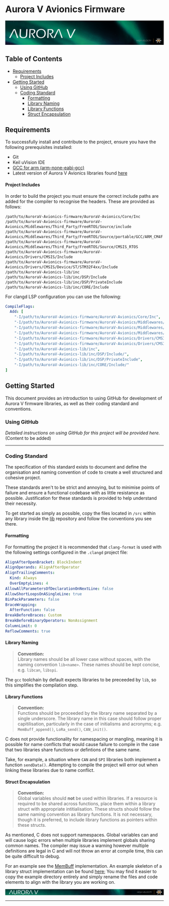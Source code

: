 <!-- \mainpage --> 
# Aurora V Avionics Firmware
![HIVE Aurora V banner](./img/banner.png)


## Table of Contents
<!-- mtoc-start -->

* [Requirements](#requirements)
  * [Project Includes](#project-includes)
* [Getting Started](#getting-started)
  * [Using GitHub](#using-github)
  * [Coding Standard](#coding-standard)
    * [Formatting](#formatting)
    * [Library Naming](#library-naming)
    * [Library Functions](#library-functions)
    * [Struct Encapsulation](#struct-encapsulation)

<!-- mtoc-end -->

## Requirements

To successfully install and contribute to the project, ensure you have the following prerequisites installed:

- Git
- Keil uVision IDE
- [GCC for arm (arm-none-eabi-gcc)](https://developer.arm.com/downloads/-/gnu-rm)
- Latest version of Aurora V Avionics libraries found [here](https://github.com/RMIT-AURC-Team/AuroraV-Avionics-lib/releases)

<!-- TODO: add in lib submodule as dependancy -->

#### Project Includes

In order to build the project you must ensure the correct include paths are added for the compiler to recognise the headers. These are provided as follows:

```shell
/path/to/AuroraV-Avionics-firmware/AuroraV-Avionics/Core/Inc
/path/to/AuroraV-Avionics-firmware/AuroraV-Avionics/Middlewares/Third_Party/FreeRTOS/Source/include
/path/to/AuroraV-Avionics-firmware/AuroraV-Avionics/Middlewares/Third_Party/FreeRTOS/Source/portable/GCC/ARM_CM4F
/path/to/AuroraV-Avionics-firmware/AuroraV-Avionics/Middlewares/Third_Party/FreeRTOS/Source/CMSIS_RTOS
/path/to/AuroraV-Avionics-firmware/AuroraV-Avionics/Drivers/CMSIS/Include
/path/to/AuroraV-Avionics-firmware/AuroraV-Avionics/Drivers/CMSIS/Device/ST/STM32F4xx/Include
/path/to/AuroraV-Avionics-lib/inc
/path/to/AuroraV-Avionics-lib/inc/DSP/Include
/path/to/AuroraV-Avionics-lib/inc/DSP/PrivateInclude
/path/to/AuroraV-Avionics-lib/inc/CORE/Include
```

For clangd LSP configuration you can use the following:

```yaml
CompileFlags:
  Add: [
    "-I/path/to/AuroraV-Avionics-firmware/AuroraV-Avionics/Core/Inc",
    "-I/path/to/AuroraV-Avionics-firmware/AuroraV-Avionics/Middlewares/Third_Party/FreeRTOS/Source/include",
    "-I/path/to/AuroraV-Avionics-firmware/AuroraV-Avionics/Middlewares/Third_Party/FreeRTOS/Source/portable/GCC/ARM_CM4F",
    "-I/path/to/AuroraV-Avionics-firmware/AuroraV-Avionics/Middlewares/Third_Party/FreeRTOS/Source/CMSIS_RTOS",
    "-I/path/to/AuroraV-Avionics-firmware/AuroraV-Avionics/Drivers/CMSIS/Include",
    "-I/path/to/AuroraV-Avionics-firmware/AuroraV-Avionics/Drivers/CMSIS/Device/ST/STM32F4xx/Include",
    "-I/path/to/AuroraV-Avionics-lib/inc",
    "-I/path/to/AuroraV-Avionics-lib/inc/DSP/Include/",
    "-I/path/to/AuroraV-Avionics-lib/inc/DSP/PrivateInclude",
    "-I/path/to/AuroraV-Avionics-lib/inc/CORE/Include/"
]
```

## Getting Started
This document provides an introduction to using GitHub for development of Aurora V firmware libraries, as well as their coding standard and conventions. 

### Using GitHub
_Detailed instructions on using GitHub for this project will be provided here._ (Content to be added)

---

### Coding Standard
The specification of this standard exists to document and define the organisation and naming convention of code to create a well structured and cohesive project. 

These standards aren't to be strict and annoying, but to minimise points of failure and ensure a functional codebase with as little resistance as possible. Justification for these standards is provided to help understand their necessity.

To get started as simply as possible, copy the files located in ```/src``` within any library inside the [lib]() repository and follow the conventions you see there.

#### Formatting

For formatting the project it is recommended that ```clang-format``` is used with the following settings configured in the ```.clangd``` project file:

```yaml
AlignAfterOpenBracket: BlockIndent
AlignOperands: AlignAfterOperator
AlignTrailingComments:
  Kind: Always
  OverEmptyLines: 4
AllowAllParametersOfDeclarationOnNextLine: false
AllowShortLoopsOnASingleLine: true
BinPackParameters: false
BraceWrapping:
  AfterFunction: false
BreakBeforeBraces: Custom
BreakBeforeBinaryOperators: NonAssignment
ColumnLimit: 0
ReflowComments: true
```

#### Library Naming
> **Convention:**   
> Library names should be all lower case without spaces, with the naming convention ```lib<name>```. These names should be kept concise,  e.g. ```libcan```, ```libspi```.

The ```gcc``` toolchain by default expects libraries to be preceeded by ```lib```, so this simplifies the compilation step.

#### Library Functions
> **Convention:**   
> Functions should be proceeded by the library name separated by a single underscore. The library name in this case should follow proper capitilisation, particularly in the case of initialisms and acronyms; e.g. ```MemBuff_append()```, ```LoRa_send()```, ```CAN_init()```.

C does not provide functionality for namespacing or mangling, meaning it is possible for name conflicts that would cause failure to compile in the case that two libraries share functions or defintions of the same name.

Take, for example, a situation where ```CAN``` and ```SPI``` libraries both implement a function ```sendData()```. Attempting to compile the project will error out when linking these libraries due to name conflict.

#### Struct Encapsulation
> **Convention:**   
> Global variables should **not** be used within libraries. If a resource is required to be shared across functions, place them within a library struct with appropriate intitialisation. These structs should follow the same naming convention as library functions. It is not necessary, though it is preferred, to include library functions as pointers within these structs.

As mentioned, C does not support namespaces. Global variables can and will cause logic errors when multiple libraries implement globals sharing common names. The compiler may issue a warning however multiple definitions are legal in C and will not throw an error at compile time, this can be quite difficult to debug.

For an example see the [MemBuff](https://github.com/RMIT-AURC-Team/AuroraV-Avionics-lib/tree/master/membuff/src) implementation. An example skeleton of a library struct implementation can be found [here](https://github.com/RMIT-AURC-Team/AuroraV-Avionics-lib/tree/master/example/src); You may find it easier to copy the example directory entirely and simply rename the files and code elements to align with the library you are working on.

![](./img/footer.png)

---
